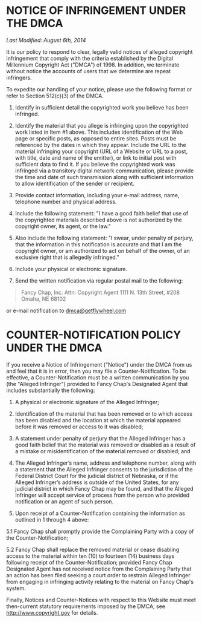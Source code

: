 # NOTICE OF INFRINGEMENT UNDER THE DMCA

*Last Modified: August 6th, 2014*

It is our policy to respond to clear, legally valid notices of
alleged copyright infringement that comply with the criteria
established by the Digital Millennium Copyright Act ("DMCA") of 1998.
In addition, we terminate without notice the accounts of users that
we determine are repeat infringers.

To expedite our handling of your notice, please use the following
format or refer to Section 512(c)(3) of the DMCA.

1. Identify in sufficient detail the copyrighted work you believe has
been infringed.

2. Identify the material that you allege is infringing upon the
copyrighted work listed in Item #1 above. This includes
identification of the Web page or specific posts, as opposed to
entire sites. Posts must be referenced by the dates in which they
appear. Include the URL to the material infringing your copyright
(URL of a Website or URL to a post, with title, date and name of the
emitter), or link to initial post with sufficient data to find it. If
you believe the copyrighted work was infringed via a transitory
digital network communication, please provide the time and date of
such transmission along with sufficient information to allow
identification of the sender or recipient.

3. Provide contact information, including your e-mail address, name,
telephone number and physical address.

4. Include the following statement: "I have a good faith belief that
use of the copyrighted materials described above is not authorized by
the copyright owner, its agent, or the law."

5. Also include the following statement: "I swear, under penalty of
perjury, that the information in this notification is accurate and
that I am the copyright owner, or am authorized to act on behalf of
the owner, of an exclusive right that is allegedly infringed."

6. Include your physical or electronic signature.

7. Send the written notification via regular postal mail to the
following:

> Fancy Chap, Inc.
> Attn: Copyright Agent
> 1111 N. 13th Street, #208
> Omaha, NE 68102

or e-mail notification to dmca@getflywheel.com



# COUNTER-NOTIFICATION POLICY UNDER THE DMCA

If you receive a Notice of Infringement ("Notice") under the DMCA
from us and feel that it is in error, then you may file a
Counter-Notification. To be effective, a Counter-Notification must be
a written communication by you (the "Alleged Infringer") provided to
Fancy Chap's Designated Agent that includes substantially the
following:

1. A physical or electronic signature of the Alleged Infringer;

2. Identification of the material that has been removed or to which
access has been disabled and the location at which the material
appeared before it was removed or access to it was disabled;

3. A statement under penalty of perjury that the Alleged Infringer
has a good faith belief that the material was removed or disabled as
a result of a mistake or misidentification of the material removed or
disabled; and

4. The Alleged Infringer’s name, address and telephone number, along
with a statement that the Alleged Infringer consents to the
jurisdiction of the Federal District Court for the judicial district
of Nebraska, or if the Alleged Infringer’s address is outside of the
United States, for any judicial district in which Fancy Chap may be
found, and that the Alleged Infringer will accept service of process
from the person who provided notification or an agent of such person.

5. Upon receipt of a Counter-Notification containing the information
as outlined in 1 through 4 above:

5.1 Fancy Chap shall promptly provide the Complaining Party with a
copy of the Counter-Notification;

5.2 Fancy Chap shall replace the removed material or cease disabling
access to the material within ten (10) to fourteen (14) business days
following receipt of the Counter-Notification; provided Fancy Chap
Designated Agent has not received notice from the Complaining Party
that an action has been filed seeking a court order to restrain
Alleged Infringer from engaging in infringing activity relating to
the material on Fancy Chap's system.

Finally, Notices and Counter-Notices with respect to this Website
must meet then-current statutory requirements imposed by the DMCA;
see http://www.copyright.gov for details.


